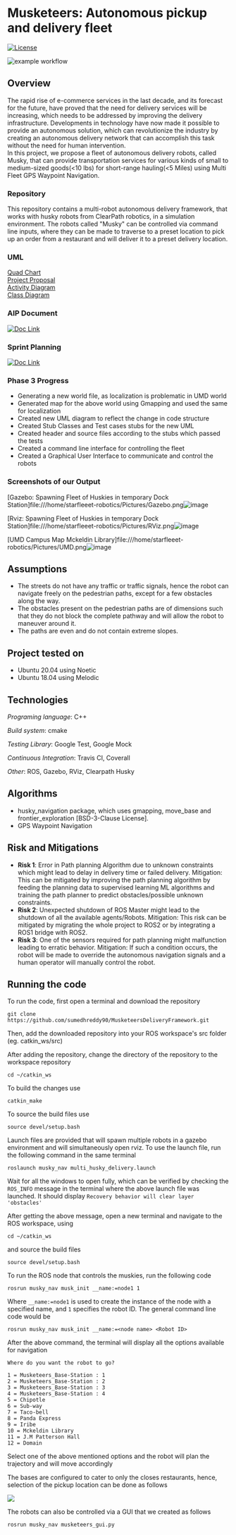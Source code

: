 # Musketeers: Autonomous pickup and delivery fleet

[![License](https://img.shields.io/badge/License-Apache_2.0-blue.svg)](https://opensource.org/licenses/Apache-2.0)

![example workflow](https://github.com/sumedhreddy90/MusketeersDeliveryFramework/actions/workflows/muskyCI.yml/badge.svg)

## Overview
The rapid rise of e-commerce services in the last decade, and its forecast for the future, have proved that the need for delivery services will be increasing, which needs to be addressed by improving the delivery infrastructure. Developments in technology have now made it possible to provide an autonomous solution, which can revolutionize the industry by
creating an autonomous delivery network that can accomplish
this task without the need for human intervention. \
In this project, we propose a fleet of autonomous delivery
robots, called Musky, that can provide transportation services
for various kinds of small to medium-sized goods(<10 lbs)
for short-range hauling(<5 Miles) using Multi Fleet GPS Waypoint Navigation.

### Repository

This repository contains a multi-robot autonomous delivery framework, that works with husky robots from ClearPath robotics, in a simulation environment. The robots called "Musky" can be controlled via command line inputs, where they can be made to traverse to a preset location to pick up an order from a restaurant and will deliver it to a preset delivery location.

### UML
[Quad Chart](https://drive.google.com/file/d/112d7ZOfGakJW6sQtDZE99uixeMIY7aPG/view?usp=sharing) \
[Project Proposal](https://drive.google.com/file/d/1M1FodIeb_yLv4JwdbofX3ztwyTm6bGPM/view?usp=sharing) \
[Activity Diagram](https://drive.google.com/file/d/1Tu6yAAuHe9edw5sUqZ6b6rdyhWe9690b/view?usp=sharing) \
[Class Diagram](https://drive.google.com/file/d/1F0wCk2moPsRFCpEKdf5eaZrsnagD0Mt8/view?usp=sharing)


### AIP Document 
[![Doc Link](https://img.shields.io/badge/Doc-link-blue)](https://docs.google.com/spreadsheets/d/1ULTNvGetic1YF69uuCX7t-CtU-yicrW0z6M5p8Y3zxk/edit?usp=sharing)

### Sprint Planning 
[![Doc Link](https://img.shields.io/badge/Doc-link-blue)](https://docs.google.com/document/d/1PARTqCdQkq0k0sgHWpRNl_M1ng2w7DdYFu71zwEIHzk/edit?usp=sharing)

### Phase 3 Progress
* Generating a new world file, as localization is problematic in UMD world
* Generated map for the above world using Gmapping and used the same for localization 
* Created new UML diagram to reflect the change in code structure
* Created Stub Classes and Test cases stubs for the new UML
* Created header and source files according to the stubs which passed the tests
* Created a command line interface for controlling the fleet
* Created a Graphical User Interface to communicate and control the robots

### Screenshots of our Output
[Gazebo: Spawning Fleet of Huskies in temporary Dock Station]file:///home/starfleeet-robotics/Pictures/Gazebo.png![image](https://user-images.githubusercontent.com/24978535/144908953-9a8ab76a-c516-43da-9176-961469c7d72a.png)

[Rviz: Spawning Fleet of Huskies in temporary Dock Station]file:///home/starfleeet-robotics/Pictures/RViz.png![image](https://user-images.githubusercontent.com/24978535/144908977-e60ed050-e89e-47d9-bfc4-a8884cad6ed5.png)

[UMD Campus Map Mckeldin Library]file:///home/starfleeet-robotics/Pictures/UMD.png![image](https://user-images.githubusercontent.com/24978535/144909022-c8d16ee7-5cba-4e44-b92f-40f51a340c25.png)

## Assumptions
* The streets do not have any
traffic or traffic signals, hence the robot can navigate freely
on the pedestrian paths, except for a few obstacles along the
way.
* The obstacles present on the
pedestrian paths are of dimensions such that they do not block
the complete pathway and will allow the robot to maneuver
around it.
* The paths are even and do
not contain extreme slopes.

## Project tested on

* Ubuntu 20.04 using Noetic 
* Ubuntu 18.04 using Melodic

## Technologies
*Programing language*: C++

*Build system*: cmake

*Testing Library*: Google Test, Google Mock

*Continuous Integration*: Travis CI, Coverall

*Other*: ROS, Gazebo, RViz, Clearpath Husky

## Algorithms

- husky_navigation package, which uses gmapping, move_base and frontier_exploration [BSD-3-Clause License].
- GPS Waypoint Navigation

## Risk and Mitigations

- **Risk 1**: Error in Path planning Algorithm due to unknown
constraints which might lead to delay in delivery time or failed delivery.
Mitigation: This can be mitigated by improving the path
planning algorithm by feeding the planning data to supervised
learning ML algorithms and training the path planner to predict
obstacles/possible unknown constraints.
- **Risk 2**: Unexpected shutdown of ROS Master might lead to
the shutdown of all the available agents/Robots.
Mitigation: This risk can be mitigated by migrating the whole
project to ROS2 or by integrating a ROS1 bridge with ROS2.
- **Risk 3**: One of the sensors required for path planning might
malfunction leading to erratic behavior.
Mitigation: If such a condition occurs, the robot will be made
to override the autonomous navigation signals and a human
operator will manually control the robot.

## Running the code

To run the code, first open a terminal and download the repository

```
git clone https://github.com/sumedhreddy90/MusketeersDeliveryFramework.git
```

Then, add the downloaded repository into your ROS workspace's src folder (eg. catkin_ws/src)

After adding the repository, change the directory of the repository to the workspace repository

```
cd ~/catkin_ws
```
To build the changes use
```
catkin_make
```
To source the build files use
```
source devel/setup.bash
```
Launch files are provided that will spawn multiple robots in a gazebo environment and will simultaneously open rviz. To use the launch file, run the following command in the same terminal
```
roslaunch musky_nav multi_husky_delivery.launch 
```

Wait for all the windows to open fully, which can be verified by checking the `ROS_INFO` message in the terminal where the above launch file was launched. It should display `Recovery behavior will clear layer 'obstacles'`

After getting the above message, open a new terminal and navigate to the ROS workspace, using 
```
cd ~/catkin_ws
```

and source the build files
```
source devel/setup.bash
```

To run the ROS node that controls the muskies, run the following code
```
rosrun musky_nav musk_init __name:=node1 1
```
Where `__name:=node1` is used to create the instance of the node with a specified name, and `1` specifies the robot ID. The general command line code would be
```
rosrun musky_nav musk_init __name:=<node name> <Robot ID>
```

After the above command, the terminal will display all the options available for navigation
```
Where do you want the robot to go?

1 = Musketeers_Base-Station : 1 
2 = Musketeers_Base-Station : 2
3 = Musketeers_Base-Station : 3
4 = Musketeers_Base-Station : 4
5 = Chipotle
6 = Sub-way
7 = Taco-bell
8 = Panda Express
9 = Iribe
10 = Mckeldin Library
11 = J.M Patterson Hall
12 = Domain
```
Select one of the above mentioned options and the robot will plan the trajectory and will move accordingly

The bases are configured to cater to only the closes restaurants, hence, selection of the pickup location can be done as follows

![](https://user-images.githubusercontent.com/24701030/145853502-14e9387f-e29f-46b6-a16c-5e1e00173fd2.png)

The robots can also be controlled via a GUI that we created as follows

```
rosrun musky_nav musketeers_gui.py
```


